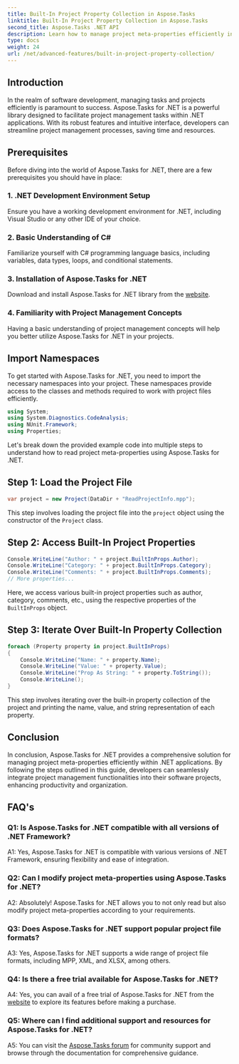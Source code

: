 ```yaml
---
title: Built-In Project Property Collection in Aspose.Tasks
linktitle: Built-In Project Property Collection in Aspose.Tasks
second_title: Aspose.Tasks .NET API
description: Learn how to manage project meta-properties efficiently in .NET applications using Aspose.Tasks. Read, modify, and iterate over properties effortlessly.
type: docs
weight: 24
url: /net/advanced-features/built-in-project-property-collection/
---
```

## Introduction

In the realm of software development, managing tasks and projects efficiently is paramount to success. Aspose.Tasks for .NET is a powerful library designed to facilitate project management tasks within .NET applications. With its robust features and intuitive interface, developers can streamline project management processes, saving time and resources.

## Prerequisites

Before diving into the world of Aspose.Tasks for .NET, there are a few prerequisites you should have in place:

### 1. .NET Development Environment Setup

Ensure you have a working development environment for .NET, including Visual Studio or any other IDE of your choice.

### 2. Basic Understanding of C#

Familiarize yourself with C# programming language basics, including variables, data types, loops, and conditional statements.

### 3. Installation of Aspose.Tasks for .NET

Download and install Aspose.Tasks for .NET library from the [website](https://releases.aspose.com/tasks/net/).

### 4. Familiarity with Project Management Concepts

Having a basic understanding of project management concepts will help you better utilize Aspose.Tasks for .NET in your projects.

## Import Namespaces

To get started with Aspose.Tasks for .NET, you need to import the necessary namespaces into your project. These namespaces provide access to the classes and methods required to work with project files efficiently.

```csharp
using System;
using System.Diagnostics.CodeAnalysis;
using NUnit.Framework;
using Properties;

```

Let's break down the provided example code into multiple steps to understand how to read project meta-properties using Aspose.Tasks for .NET.

## Step 1: Load the Project File

```csharp
var project = new Project(DataDir + "ReadProjectInfo.mpp");
```

This step involves loading the project file into the `project` object using the constructor of the `Project` class.

## Step 2: Access Built-In Project Properties

```csharp
Console.WriteLine("Author: " + project.BuiltInProps.Author);
Console.WriteLine("Category: " + project.BuiltInProps.Category);
Console.WriteLine("Comments: " + project.BuiltInProps.Comments);
// More properties...
```

Here, we access various built-in project properties such as author, category, comments, etc., using the respective properties of the `BuiltInProps` object.

## Step 3: Iterate Over Built-In Property Collection

```csharp
foreach (Property property in project.BuiltInProps)
{
    Console.WriteLine("Name: " + property.Name);
    Console.WriteLine("Value: " + property.Value);
    Console.WriteLine("Prop As String: " + property.ToString());
    Console.WriteLine();
}
```

This step involves iterating over the built-in property collection of the project and printing the name, value, and string representation of each property.

## Conclusion

In conclusion, Aspose.Tasks for .NET provides a comprehensive solution for managing project meta-properties efficiently within .NET applications. By following the steps outlined in this guide, developers can seamlessly integrate project management functionalities into their software projects, enhancing productivity and organization.

## FAQ's

### Q1: Is Aspose.Tasks for .NET compatible with all versions of .NET Framework?

A1: Yes, Aspose.Tasks for .NET is compatible with various versions of .NET Framework, ensuring flexibility and ease of integration.

### Q2: Can I modify project meta-properties using Aspose.Tasks for .NET?

A2: Absolutely! Aspose.Tasks for .NET allows you to not only read but also modify project meta-properties according to your requirements.

### Q3: Does Aspose.Tasks for .NET support popular project file formats?

A3: Yes, Aspose.Tasks for .NET supports a wide range of project file formats, including MPP, XML, and XLSX, among others.

### Q4: Is there a free trial available for Aspose.Tasks for .NET?

A4: Yes, you can avail of a free trial of Aspose.Tasks for .NET from the [website](https://releases.aspose.com/tasks/net/) to explore its features before making a purchase.

### Q5: Where can I find additional support and resources for Aspose.Tasks for .NET?

A5: You can visit the [Aspose.Tasks forum](https://forum.aspose.com/c/tasks/15) for community support and browse through the documentation for comprehensive guidance.
